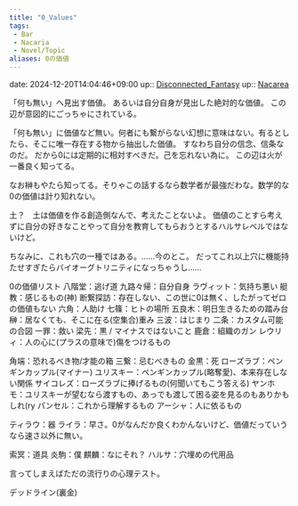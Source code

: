 ```yaml
---
title: "0_Values"
tags:
 - Bar
 - Nacaria
 - Novel/Topic
aliases: 0の価値
---
```


date: 2024-12-20T14:04:46+09:00
up:: [Disconnected_Fantasy](../Topics/Disconnected_Fantasy.md)
up:: [Nacarea](Nacarea.md)

「何も無い」へ見出す価値。
あるいは自分自身が見出した絶対的な価値。
この辺が意図的にごっちゃにされている。

「何も無い」に価値など無い。何者にも繋がらない幻想に意味はない。有るとしたら、そこに唯一存在する物から抽出した価値。
すなわち自分の信念、信条なのだ。
だから0には定期的に相対すべきだ。己を忘れない為に。
この辺は火が一番良く知ってる。

なお榊もやたら知ってる。そりゃこの話するなら数学者が最強だわな。数学的な0の価値は計り知れない。

土？　土は価値を作る創造側なんで、考えたことないよ。
価値のことすら考えずに自分の好きなことやって自分を教育してもらおうとするハルサレベルではないけど。


ちなみに、これも穴の一種ではある。……今のとこ。
だってこれ以上穴に機能持たせすぎたらバイオーグトリニティになっちゃうし……


0の価値リスト
八階堂：逃げ道
九路々帰：自分自身
ラヴィット：気持ち悪い
艇教：感じるもの(神)
断繋探訪：存在しない、この世に0は無く、したがってゼロの価値もない
六角：人助け
七篠：ヒトの場所
五良木：明日生きるための踏み台
榊：居なくても、そこに在る(空集合)重み
三波：はじまり
二条：カスタム可能の合図
一罪：救い
梁先：黒 / マイナスではないこと
鹿倉：組織のガン
レウリィ：人の心に(プラスの意味で)傷をつけるもの

角端：恐れるべき物/才能の箱
三繋：忌むべきもの
金黒：死
ローズラブ：ペンギンカップル(マイナー)
ユリスキー：ペンギンカップル(略奪愛)、本来存在しない関係
サイコレズ：ローズラブに捧げるもの(何聞いてもこう答える)
ヤンホモ：ユリスキーが望むなら渡すもの、あっでも渡して困る姿を見るのもありかもしれ(ry
パンセル：これから理解するもの
アーシャ：人に依るもの

ティラウ：器
ライラ：早さ。0がなんだか良くわかんないけど、価値だっていうなら速さ以外に無い。

索冥：道具
炎駒：僕
麒麟：なにそれ？
ハルサ：穴埋めの代用品


言ってしまえばただの流行りの心理テスト。



デッドライン(裏金)
